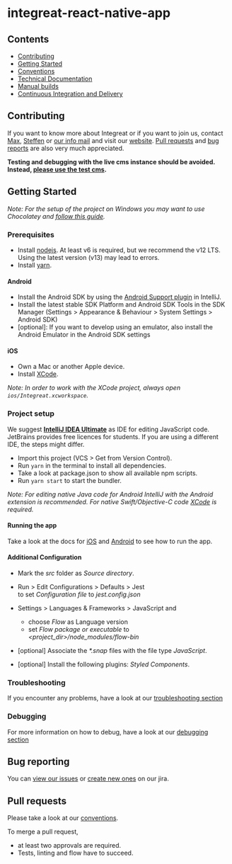 # integreat-react-native-app
## Contents
* [Contributing](#contributing)
* [Getting Started](#getting-started)
* [Conventions](docs/03-conventions.md)
* [Technical Documentation](docs/04-technical-documentation.md)
* [Manual builds](docs/06-manual-builds.md)
* [Continuous Integration and Delivery](docs/08-cicd.md)

## Contributing
If you want to know more about Integreat or if you want to join us, contact [Max](mailto:ammann@integreat-app.de), 
[Steffen](mailto:kleinle@integreat-app.de) or [our info mail](mailto:info@integreat-app.de) and visit our [website](https://integreat-app.de).
[Pull requests](#pull-requests) and [bug reports](#bug-reporting) are also very much appreciated.

**Testing and debugging with the live cms instance should be avoided. Instead, [please use the test cms](docs/04-technical-documentation.md#test-cms).**

## Getting Started

*Note: For the setup of the project on Windows you may want to use Chocolatey and [follow this guide](docs/09-windows-setup.md).*

### Prerequisites
* Install [nodejs](https://nodejs.org/). At least v6 is required, but we recommend the v12 LTS.
Using the latest version (v13) may lead to errors.
* Install [yarn](https://yarnpkg.com/).

#### Android
* Install the Android SDK by using the [Android Support plugin](https://plugins.jetbrains.com/plugin/1792-android-support) in IntelliJ.
* Install the latest stable SDK Platform and Android SDK Tools in the SDK Manager (Settings > Appearance & Behaviour > System Settings > Android SDK)
* \[optional\]: If you want to develop using an emulator, also install the Android Emulator in the Android SDK settings


#### iOS
* Own a Mac or another Apple device.
* Install [XCode](https://developer.apple.com/xcode/).

*Note: In order to work with the XCode project, always open `ios/Integreat.xcworkspace`.*

### Project setup
We suggest **[IntelliJ IDEA Ultimate](https://www.jetbrains.com/idea/)** as IDE for editing JavaScript code. JetBrains provides free licences for students.
If you are using a different IDE, the steps might differ.

* Import this project (VCS > Get from Version Control).
* Run `yarn` in the terminal to install all dependencies.
* Take a look at package.json to show all available npm scripts.
* Run `yarn start` to start the bundler.

*Note: For editing native Java code for Android IntelliJ with the Android extension is recommended. For native Swift/Objective-C code [XCode](https://developer.apple.com/xcode/) is required.*

#### Running the app

Take a look at the docs for [iOS](docs/06-manual-builds.md#manually-building-for-ios) and [Android](docs/06-manual-builds.md#manually-building-for-android) to see how to run the app.

#### Additional Configuration
* Mark the *src* folder as *Source directory*.
* Run > Edit Configurations > Defaults > Jest  
   to set *Configuration file* to *jest.config.json*
   
* Settings > Languages & Frameworks > JavaScript and
    * choose *Flow* as Language version
    * set *Flow package or executable* to *<project_dir>/node_modules/flow-bin*
   
* [optional] Associate the *\*.snap* files with the file type *JavaScript*.
* [optional] Install the following plugins: *Styled Components*.

### Troubleshooting
If you encounter any problems, have a look at our [troubleshooting section](docs/02-troubleshooting.md)

### Debugging
For more information on how to debug, have a look at our [debugging section](docs/01-debugging.md)

## Bug reporting
You can [view our issues](https://issues.integreat-app.de/projects/NATIVE) or
 [create new ones](https://issues.integreat-app.de/secure/CreateIssue!default.jspa) on our jira.

## Pull requests
Please take a look at our [conventions](docs/03-conventions.md).

To merge a pull request, 
* at least two approvals are required.
* Tests, linting and flow have to succeed.
